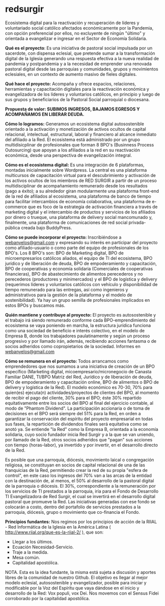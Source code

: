 # redsurgir
Ecosistema digital para la reactivación y recuperación de líderes y voluntariado social católico afectados económicamente por la Pandemia, con opción preferencial por ellos, no excluyente de ningún "último" y orientada a evangelizar e ingresar en el Sector de Economía Solidaria.

<b>Qué es el proyecto</b>: Es una iniciativa de pastoral social impulsada por un sacerdote, con dispensa eclesial, que pretende sumar a la transformación digital de la Iglesia generando una respuesta efectiva a la nueva realidad de pandemia y postpandemia y a la necesidad de emprender una renovada pastoral digital desde las parroquias y comunidades, grupos y movimientos eclesiales, en un contexto de aumento masivo de fieles digitales.

<b>Qué hace el proyecto:</b> Acompaña y ofrece espacios, relaciones, herramientas y capacitación digitales para la reactivación económica y evangelizadora de los líderes y voluntarios católicos, en principio y luego de sus grupos y beneficiarios de la Pastoral Social parroquial o diocesana.

<b>Propuesta de valor: SUBIMOS INGRESOS, BAJAMOS EGRESOS Y ACOMPAÑAMOS EN LIBERAR DEUDA.</b>

<b>Cómo lo logramos:</b> Generamos un ecosistema digital autosostenible orientado a la activación y monetización de activos ocultos de capital relacional, intelectual, estructural, laboral y financiero al alcance inmediato del afiliado a la Red. El ecosistema está administrado por un grupo multidisicplinar de profesionales que forman 8 BPO's (Businness Process Outosurcing) que apoyan a los afiliados a la red en su reactivación económica, desde una perspectiva de evangelización integral.

<b>Cómo es el ecosistema digital:</b> Es una integración de 6 plataformas, montadas inicialmente sobre Wordpress. La central es una plataforma multicursos de capacitación virtual para el descubrimiento y activación de los activos ocultos de los miembros de RED SURGIR a partir de un proceso multidisciplinar de acompañamiento remunerado desde los resultados (pago a éxito); a su alrededor giran modularmente una plataforma front-end de la red de afiliados al ecosistema, una plataforma de banco de tiempo para facilitar intercambios de economía colaborativa, una plataforma de e-commerce que es foco de la estrategia de activación financiera a través de marketing digital y el intercambio de productos y servicios de los afiliados por dinero o trueque, una plataforma de delivery social mancomunado y, finalmente, una plataforma de comunicaciones de red social privada-pública creada bajo BuddyPress.

<b>Cómo se puede incorporar el proyecto:</b> Inscribiéndose a webanyelos@gmail.com y expresando su interés en participar del proyecto como afiliado-usuario o como parte del equipo de profesionales de los BPO's. Los 8 BPO's son: BPO de Marketing digital, BPO de microempresarios católicos aliados, el equipo de TI del ecosistema, BPO jurídico y de liberación de deuda, BPO de empoderamiento y capacitación, BPO de cooperativas y economía solidaria (Comerciales de cooperativas financieras), BPO de abastecimiento de alimentos perecederos y no perecederos (productores y minimercados) y el BPO de logística y delivery (requerimos líderes y voluntarios católicos con vehículo y disponibilidad de tiempo remunerado para las entregas, así como ingenieros y administrativos para la gestión de la plataforma y el modelo de sostenibilidad). Ya hay un grupo semilla de profesionales implicados en estos BPOs y buscamos más.

<b>Quién mantiene y contribuye al proyecto:</b> El proyecto es autosostenible y el trabajo irá siendo remunerado conforme cada BPO-emprendimiento del ecosistema se vaya poniendo en marcha, la estructura jurídica funciona como una sociedad de beneficio e interés colectivo, en el modelo de Empresa B, donde los trabajadores paulatinamente y según un proceso progresivo y por llamado irán, además, recibiendo acciones fantasma o de socios adheridos como copropietarios de la sociedad. Informes en webanyelos@gmail.com

<b>Cómo se remunera en el proyecto:</b> Todos arrancamos como emprendedores que nos sumamos a una iniciativa de creación de un BPO específico (Marketing digital, micoempresario/micronegocio de Canasta Familiar DANE, TI/BPO Matriz del Red, Jurídico y de liberación de deuda, BPO de empoderamiento y capacitación online, BPO de alimentos o BPO de delivery y logística de la Red). El modelo económico es 70-30, 70% para quien(es) ejecuta(n) actividades/proyectos de clientes del BPO, al momento de recibir el pago del cliente, 30% para el BPO; éste 30% repartido equitativamente entre los socios del BPO al final del ejercicio contable, al modo de "Phantom Dividend". La participación accionaria o de toma de decisiones en el BPO será siempre del 51% para la Red, en orden a garantizar la conservación del espíritu del proyecto empresarial en todas sus fases, la repartición de dividendos finales será equitativa como se anotó ya. Se entiende "la Red" como la Empresa B, orientada a la economía solidaria, cuyo socio fundador inicia Red Surgir y a la que se van uniendo, por llamado de la Red, otros socios adheridos que "pagan" sus acciones con tiempo (horas-labor), ya invertido y por invertir, en el desarrollo directo de la Red.

Es posible que una parroquia, diócesis, movimiento laical o congregación religiosa, se constituyan en socios de capital relacional de una de las franquicias de la Red, permitiendo crear la red de su propia "esfera de control", en este caso los ingresos del 70% van a las arcas de la entidad con la destinación de, al menos, el 50% al desarrollo de la pastoral digital de la parroquia o diócesis. El 30%, correspondiente a la remuneración por los servicios de TI prestados a la parroquia, iría para el Fondo de Desarrollo TI Evangelizadora de Red Surgir, el cual se invertirá en el desarrollo digital pastoral que promueve la Red. Las iniciativas generadas con ese fondo se colocarán a costo, dentro del portafolio de servicios prestados a la parroquia, diócesis, grupo o movimiento que co-financia el Fondo.

<b>Principios fundantes:</b> Nos regimos por los principios de acción de la RIIAL - Red Informática de la Iglesia en la América Latina ( http://www.riial.org/que-es-la-riial-2/ ), que son:
<ul>
  <li type="square"> Llegar a los últimos.</li>
  <li type="square"> Ecuación Necesidad-Servicio.</li>
  <li type="square"> Traje a la medida.</li>
  <li type="square"> Mesa común.</li>
  <li type="square"> Capitalidad apostólica.</li>
</ul>
  
NOTA. Esta es la idea fundante, la misma está sujeta a discusión y aportes libres de la comunidad de nuestro Github. El objetivo es llegar al mejor modelo eclesial, autosostenible y evangelizador, posible para iniciar y modificable por la Voz del Espíritu que vaya dándose en el inicio y desarrollo de la Red: Vox populi, vox Dei. Nos movemos con el Sensus Fidei corroborado por la capitalidad apostólica.
